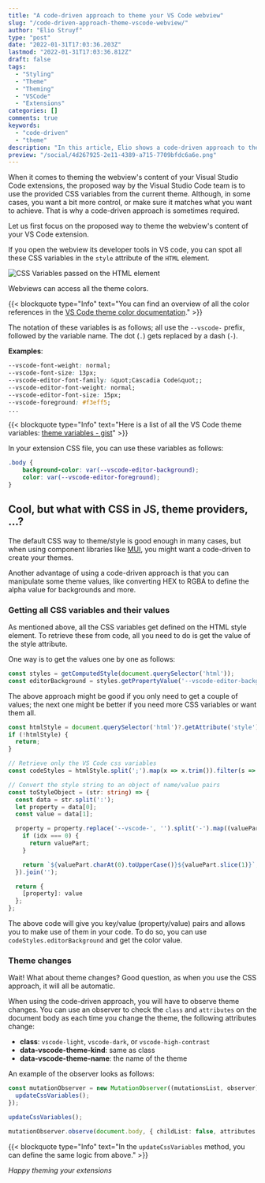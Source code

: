 ```yaml
---
title: "A code-driven approach to theme your VS Code webview"
slug: "/code-driven-approach-theme-vscode-webview/"
author: "Elio Struyf"
type: "post"
date: "2022-01-31T17:03:36.203Z"
lastmod: "2022-01-31T17:03:36.812Z"
draft: false
tags:
  - "Styling"
  - "Theme"
  - "Theming"
  - "VSCode"
  - "Extensions"
categories: []
comments: true
keywords:
  - "code-driven"
  - "theme"
description: "In this article, Elio shows a code-driven approach to theme your Visual Studio Code extension webviews."
preview: "/social/4d267925-2e11-4389-a715-7709bfdc6a6e.png"
---
```


When it comes to theming the webview's content of your Visual Studio Code extensions, the proposed way by the Visual Studio Code team is to use the provided CSS variables from the current theme. Although, in some cases, you want a bit more control, or make sure it matches what you want to achieve. That is why a code-driven approach is sometimes required.

Let us first focus on the proposed way to theme the webview's content of your VS Code extension.

If you open the webview its developer tools in VS code, you can spot all these CSS variables in the `style` attribute of the `HTML` element.

![CSS Variables passed on the HTML element](/uploads/2022/vscode-theming-variables.png)

Webviews can access all the theme colors. 

{{< blockquote type="Info" text="You can find an overview of all the color references in the [VS Code theme color documentation](https://code.visualstudio.com/api/references/theme-color)." >}}

The notation of these variables is as follows; all use the `--vscode-` prefix, followed by the variable name. The dot (`.`) gets replaced by a dash (`-`).

**Examples**:

```css
--vscode-font-weight: normal;
--vscode-font-size: 13px;
--vscode-editor-font-family: &quot;Cascadia Code&quot;;
--vscode-editor-font-weight: normal;
--vscode-editor-font-size: 15px;
--vscode-foreground: #f3eff5;
...
```

{{< blockquote type="Info" text="Here is a list of all the VS Code theme variables: [theme variables - gist](https://gist.github.com/estruyf/ba49203e1a7d6868e9320a4ea480c27a#file-vscode-theme-variables-css)" >}}

In your extension CSS file, you can use these variables as follows:

```css
.body {
	background-color: var(--vscode-editor-background);
	color: var(--vscode-editor-foreground);
}
```

## Cool, but what with CSS in JS, theme providers, ...?

The default CSS way to theme/style is good enough in many cases, but when using component libraries like [MUI](https://mui.com/), you might want a code-driven to create your themes.

Another advantage of using a code-driven approach is that you can manipulate some theme values, like converting HEX to RGBA to define the alpha value for backgrounds and more.

### Getting all CSS variables and their values

As mentioned above, all the CSS variables get defined on the HTML style element. To retrieve these from code, all you need to do is get the value of the style attribute.

One way is to get the values one by one as follows:

```typescript
const styles = getComputedStyle(document.querySelector('html'));
const editorBackground = styles.getPropertyValue('--vscode-editor-background')
```

The above approach might be good if you only need to get a couple of values; the next one might be better if you need more CSS variables or want them all.

```typescript
const htmlStyle = document.querySelector('html')?.getAttribute('style');
if (!htmlStyle) {
  return;
}

// Retrieve only the VS Code css variables
const codeStyles = htmlStyle.split(';').map(x => x.trim()).filter(s => s.startsWith('--vscode-')).reduce((obj, current) => ({ ...obj, ...toStyleObject(current)}), {});

// Convert the style string to an object of name/value pairs
const toStyleObject = (str: string) => {
  const data = str.split(':');
  let property = data[0];
  const value = data[1];

  property = property.replace('--vscode-', '').split('-').map((valuePart, idx) => {
    if (idx === 0) {
      return valuePart;
    }

    return `${valuePart.charAt(0).toUpperCase()}${valuePart.slice(1)}`;
  }).join('');

  return {
    [property]: value
  };
};
```

The above code will give you key/value (property/value) pairs and allows you to make use of them in your code. To do so, you can use `codeStyles.editorBackground` and get the color value.

### Theme changes

Wait! What about theme changes? Good question, as when you use the CSS approach, it will all be automatic. 

When using the code-driven approach, you will have to observe theme changes. You can use an observer to check the `class` and `attributes` on the document body as each time you change the theme, the following attributes change:

- **class**: `vscode-light`, `vscode-dark`, or `vscode-high-contrast`
- **data-vscode-theme-kind**: same as class
- **data-vscode-theme-name**: the name of the theme

An example of the observer looks as follows:

```typescript
const mutationObserver = new MutationObserver((mutationsList, observer) => {
  updateCssVariables();
});

updateCssVariables();

mutationObserver.observe(document.body, { childList: false, attributes: true })
```

{{< blockquote type="Info" text="In the `updateCssVariables` method, you can define the same logic from above." >}}

*Happy theming your extensions*